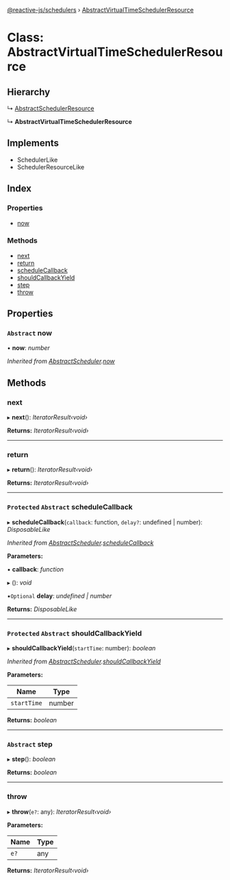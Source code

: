 [@reactive-js/schedulers](../README.md) › [AbstractVirtualTimeSchedulerResource](abstractvirtualtimeschedulerresource.md)

# Class: AbstractVirtualTimeSchedulerResource

## Hierarchy

  ↳ [AbstractSchedulerResource](abstractschedulerresource.md)

  ↳ **AbstractVirtualTimeSchedulerResource**

## Implements

* SchedulerLike
* SchedulerResourceLike

## Index

### Properties

* [now](abstractvirtualtimeschedulerresource.md#abstract-now)

### Methods

* [next](abstractvirtualtimeschedulerresource.md#next)
* [return](abstractvirtualtimeschedulerresource.md#return)
* [scheduleCallback](abstractvirtualtimeschedulerresource.md#protected-abstract-schedulecallback)
* [shouldCallbackYield](abstractvirtualtimeschedulerresource.md#protected-abstract-shouldcallbackyield)
* [step](abstractvirtualtimeschedulerresource.md#abstract-step)
* [throw](abstractvirtualtimeschedulerresource.md#throw)

## Properties

### `Abstract` now

• **now**: *number*

*Inherited from [AbstractScheduler](abstractscheduler.md).[now](abstractscheduler.md#abstract-now)*

## Methods

###  next

▸ **next**(): *IteratorResult‹void›*

**Returns:** *IteratorResult‹void›*

___

###  return

▸ **return**(): *IteratorResult‹void›*

**Returns:** *IteratorResult‹void›*

___

### `Protected` `Abstract` scheduleCallback

▸ **scheduleCallback**(`callback`: function, `delay?`: undefined | number): *DisposableLike*

*Inherited from [AbstractScheduler](abstractscheduler.md).[scheduleCallback](abstractscheduler.md#protected-abstract-schedulecallback)*

**Parameters:**

▪ **callback**: *function*

▸ (): *void*

▪`Optional`  **delay**: *undefined | number*

**Returns:** *DisposableLike*

___

### `Protected` `Abstract` shouldCallbackYield

▸ **shouldCallbackYield**(`startTime`: number): *boolean*

*Inherited from [AbstractScheduler](abstractscheduler.md).[shouldCallbackYield](abstractscheduler.md#protected-abstract-shouldcallbackyield)*

**Parameters:**

Name | Type |
------ | ------ |
`startTime` | number |

**Returns:** *boolean*

___

### `Abstract` step

▸ **step**(): *boolean*

**Returns:** *boolean*

___

###  throw

▸ **throw**(`e?`: any): *IteratorResult‹void›*

**Parameters:**

Name | Type |
------ | ------ |
`e?` | any |

**Returns:** *IteratorResult‹void›*

